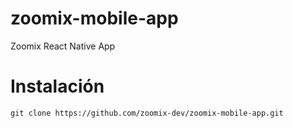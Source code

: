 # zoomix-mobile-app
Zoomix React Native App

# Instalación

`git clone https://github.com/zoomix-dev/zoomix-mobile-app.git`
